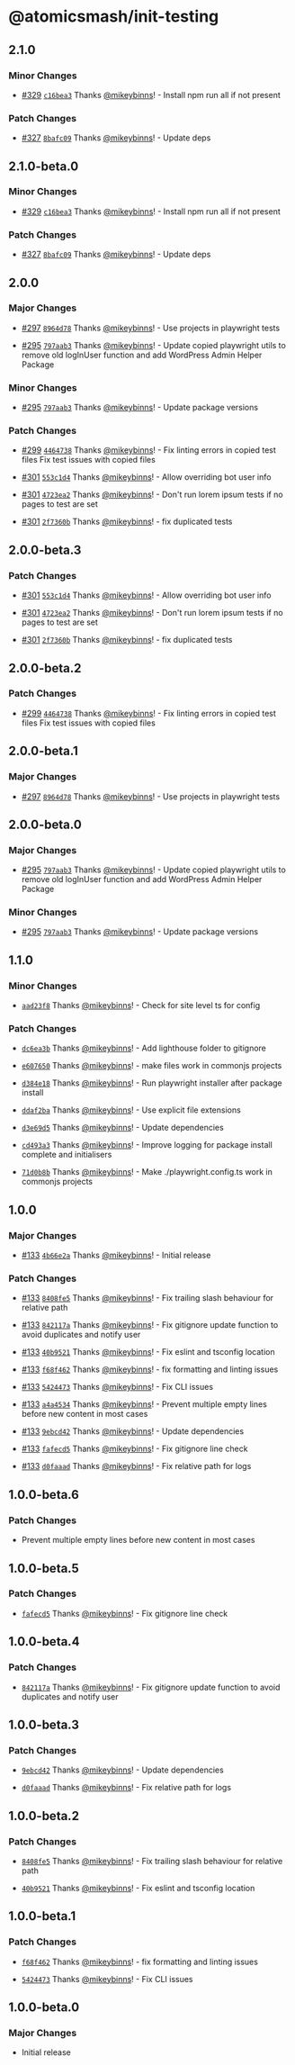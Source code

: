 # @atomicsmash/init-testing

## 2.1.0

### Minor Changes

- [#329](https://github.com/AtomicSmash/packages/pull/329) [`c16bea3`](https://github.com/AtomicSmash/packages/commit/c16bea3dbc591a32ba1bc3e3c09ae3e539fe818a) Thanks [@mikeybinns](https://github.com/mikeybinns)! - Install npm run all if not present

### Patch Changes

- [#327](https://github.com/AtomicSmash/packages/pull/327) [`8bafc09`](https://github.com/AtomicSmash/packages/commit/8bafc09bf4359c9eb25152fd849d8959f3d0da09) Thanks [@mikeybinns](https://github.com/mikeybinns)! - Update deps

## 2.1.0-beta.0

### Minor Changes

- [#329](https://github.com/AtomicSmash/packages/pull/329) [`c16bea3`](https://github.com/AtomicSmash/packages/commit/c16bea3dbc591a32ba1bc3e3c09ae3e539fe818a) Thanks [@mikeybinns](https://github.com/mikeybinns)! - Install npm run all if not present

### Patch Changes

- [#327](https://github.com/AtomicSmash/packages/pull/327) [`8bafc09`](https://github.com/AtomicSmash/packages/commit/8bafc09bf4359c9eb25152fd849d8959f3d0da09) Thanks [@mikeybinns](https://github.com/mikeybinns)! - Update deps

## 2.0.0

### Major Changes

- [#297](https://github.com/AtomicSmash/packages/pull/297) [`8964d78`](https://github.com/AtomicSmash/packages/commit/8964d78c7a05fd30dabc6d87cb0188e98b35280e) Thanks [@mikeybinns](https://github.com/mikeybinns)! - Use projects in playwright tests

- [#295](https://github.com/AtomicSmash/packages/pull/295) [`797aab3`](https://github.com/AtomicSmash/packages/commit/797aab34eebf09db9afcc80a7d2d67982a3b4e93) Thanks [@mikeybinns](https://github.com/mikeybinns)! - Update copied playwright utils to remove old logInUser function and add WordPress Admin Helper Package

### Minor Changes

- [#295](https://github.com/AtomicSmash/packages/pull/295) [`797aab3`](https://github.com/AtomicSmash/packages/commit/797aab34eebf09db9afcc80a7d2d67982a3b4e93) Thanks [@mikeybinns](https://github.com/mikeybinns)! - Update package versions

### Patch Changes

- [#299](https://github.com/AtomicSmash/packages/pull/299) [`4464738`](https://github.com/AtomicSmash/packages/commit/446473836bf2213d1d5add098e9225d54381d6ad) Thanks [@mikeybinns](https://github.com/mikeybinns)! - Fix linting errors in copied test files
  Fix test issues with copied files

- [#301](https://github.com/AtomicSmash/packages/pull/301) [`553c1d4`](https://github.com/AtomicSmash/packages/commit/553c1d4d8e2aed54cfa8d436d1cb504bcc87d521) Thanks [@mikeybinns](https://github.com/mikeybinns)! - Allow overriding bot user info

- [#301](https://github.com/AtomicSmash/packages/pull/301) [`4723ea2`](https://github.com/AtomicSmash/packages/commit/4723ea2eb67e684891d3ab533e6498b9b4e02b02) Thanks [@mikeybinns](https://github.com/mikeybinns)! - Don't run lorem ipsum tests if no pages to test are set

- [#301](https://github.com/AtomicSmash/packages/pull/301) [`2f7360b`](https://github.com/AtomicSmash/packages/commit/2f7360b1339b108560794d605731b201aa04f976) Thanks [@mikeybinns](https://github.com/mikeybinns)! - fix duplicated tests

## 2.0.0-beta.3

### Patch Changes

- [#301](https://github.com/AtomicSmash/packages/pull/301) [`553c1d4`](https://github.com/AtomicSmash/packages/commit/553c1d4d8e2aed54cfa8d436d1cb504bcc87d521) Thanks [@mikeybinns](https://github.com/mikeybinns)! - Allow overriding bot user info

- [#301](https://github.com/AtomicSmash/packages/pull/301) [`4723ea2`](https://github.com/AtomicSmash/packages/commit/4723ea2eb67e684891d3ab533e6498b9b4e02b02) Thanks [@mikeybinns](https://github.com/mikeybinns)! - Don't run lorem ipsum tests if no pages to test are set

- [#301](https://github.com/AtomicSmash/packages/pull/301) [`2f7360b`](https://github.com/AtomicSmash/packages/commit/2f7360b1339b108560794d605731b201aa04f976) Thanks [@mikeybinns](https://github.com/mikeybinns)! - fix duplicated tests

## 2.0.0-beta.2

### Patch Changes

- [#299](https://github.com/AtomicSmash/packages/pull/299) [`4464738`](https://github.com/AtomicSmash/packages/commit/446473836bf2213d1d5add098e9225d54381d6ad) Thanks [@mikeybinns](https://github.com/mikeybinns)! - Fix linting errors in copied test files
  Fix test issues with copied files

## 2.0.0-beta.1

### Major Changes

- [#297](https://github.com/AtomicSmash/packages/pull/297) [`8964d78`](https://github.com/AtomicSmash/packages/commit/8964d78c7a05fd30dabc6d87cb0188e98b35280e) Thanks [@mikeybinns](https://github.com/mikeybinns)! - Use projects in playwright tests

## 2.0.0-beta.0

### Major Changes

- [#295](https://github.com/AtomicSmash/packages/pull/295) [`797aab3`](https://github.com/AtomicSmash/packages/commit/797aab34eebf09db9afcc80a7d2d67982a3b4e93) Thanks [@mikeybinns](https://github.com/mikeybinns)! - Update copied playwright utils to remove old logInUser function and add WordPress Admin Helper Package

### Minor Changes

- [#295](https://github.com/AtomicSmash/packages/pull/295) [`797aab3`](https://github.com/AtomicSmash/packages/commit/797aab34eebf09db9afcc80a7d2d67982a3b4e93) Thanks [@mikeybinns](https://github.com/mikeybinns)! - Update package versions

## 1.1.0

### Minor Changes

- [`aad23f8`](https://github.com/AtomicSmash/packages/commit/aad23f8bc1c200ea1dfbf6fc00d9a1673193fe3b) Thanks [@mikeybinns](https://github.com/mikeybinns)! - Check for site level ts for config

### Patch Changes

- [`dc6ea3b`](https://github.com/AtomicSmash/packages/commit/dc6ea3bfe8631b76d12a1eb367596f8ede7be7c4) Thanks [@mikeybinns](https://github.com/mikeybinns)! - Add lighthouse folder to gitignore

- [`e607650`](https://github.com/AtomicSmash/packages/commit/e607650e5e1afee161a1eeb4c026967695980be7) Thanks [@mikeybinns](https://github.com/mikeybinns)! - make files work in commonjs projects

- [`d384e18`](https://github.com/AtomicSmash/packages/commit/d384e182cd64886c786f36e079082a734c2e35e9) Thanks [@mikeybinns](https://github.com/mikeybinns)! - Run playwright installer after package install

- [`ddaf2ba`](https://github.com/AtomicSmash/packages/commit/ddaf2ba015ca34b097416238d7c9368bc0aabb51) Thanks [@mikeybinns](https://github.com/mikeybinns)! - Use explicit file extensions

- [`d3e69d5`](https://github.com/AtomicSmash/packages/commit/d3e69d5bf718f48d5683180736e51b52e411cddb) Thanks [@mikeybinns](https://github.com/mikeybinns)! - Update dependencies

- [`cd493a3`](https://github.com/AtomicSmash/packages/commit/cd493a3eeea80e01ba1e693dcc621999ec3e55f6) Thanks [@mikeybinns](https://github.com/mikeybinns)! - Improve logging for package install complete and initialisers

- [`71d0b8b`](https://github.com/AtomicSmash/packages/commit/71d0b8b1f631f71bc2b892e3e4958eda7e983dd3) Thanks [@mikeybinns](https://github.com/mikeybinns)! - Make ./playwright.config.ts work in commonjs projects

## 1.0.0

### Major Changes

- [#133](https://github.com/AtomicSmash/packages/pull/133) [`4b66e2a`](https://github.com/AtomicSmash/packages/commit/4b66e2a4140267067123af692780ec6f5e74ca41) Thanks [@mikeybinns](https://github.com/mikeybinns)! - Initial release

### Patch Changes

- [#133](https://github.com/AtomicSmash/packages/pull/133) [`8408fe5`](https://github.com/AtomicSmash/packages/commit/8408fe586e8d513723951174cf43a689ad25cc89) Thanks [@mikeybinns](https://github.com/mikeybinns)! - Fix trailing slash behaviour for relative path

- [#133](https://github.com/AtomicSmash/packages/pull/133) [`842117a`](https://github.com/AtomicSmash/packages/commit/842117a3b84bdfbc813ba5e387bd08a342170509) Thanks [@mikeybinns](https://github.com/mikeybinns)! - Fix gitignore update function to avoid duplicates and notify user

- [#133](https://github.com/AtomicSmash/packages/pull/133) [`40b9521`](https://github.com/AtomicSmash/packages/commit/40b9521bbc0d2107fdd9a07d8f57d29a15f33199) Thanks [@mikeybinns](https://github.com/mikeybinns)! - Fix eslint and tsconfig location

- [#133](https://github.com/AtomicSmash/packages/pull/133) [`f68f462`](https://github.com/AtomicSmash/packages/commit/f68f462fae831c294cb2bcfc717fe3e0c1ed61df) Thanks [@mikeybinns](https://github.com/mikeybinns)! - fix formatting and linting issues

- [#133](https://github.com/AtomicSmash/packages/pull/133) [`5424473`](https://github.com/AtomicSmash/packages/commit/5424473d31c5794cabb2ded35e574d0dd45d24c2) Thanks [@mikeybinns](https://github.com/mikeybinns)! - Fix CLI issues

- [#133](https://github.com/AtomicSmash/packages/pull/133) [`a4a4534`](https://github.com/AtomicSmash/packages/commit/a4a453477958c53363905ff211058421e01e56fb) Thanks [@mikeybinns](https://github.com/mikeybinns)! - Prevent multiple empty lines before new content in most cases

- [#133](https://github.com/AtomicSmash/packages/pull/133) [`9ebcd42`](https://github.com/AtomicSmash/packages/commit/9ebcd42720afe49e08bd0b3b45e21f34f9d09f22) Thanks [@mikeybinns](https://github.com/mikeybinns)! - Update dependencies

- [#133](https://github.com/AtomicSmash/packages/pull/133) [`fafecd5`](https://github.com/AtomicSmash/packages/commit/fafecd5be7a9d8235db9252fb3b91460ebedc74c) Thanks [@mikeybinns](https://github.com/mikeybinns)! - Fix gitignore line check

- [#133](https://github.com/AtomicSmash/packages/pull/133) [`d0faaad`](https://github.com/AtomicSmash/packages/commit/d0faaad708c814806d7c80bf944f1150b9023127) Thanks [@mikeybinns](https://github.com/mikeybinns)! - Fix relative path for logs

## 1.0.0-beta.6

### Patch Changes

- Prevent multiple empty lines before new content in most cases

## 1.0.0-beta.5

### Patch Changes

- [`fafecd5`](https://github.com/AtomicSmash/packages/commit/fafecd5be7a9d8235db9252fb3b91460ebedc74c) Thanks [@mikeybinns](https://github.com/mikeybinns)! - Fix gitignore line check

## 1.0.0-beta.4

### Patch Changes

- [`842117a`](https://github.com/AtomicSmash/packages/commit/842117a3b84bdfbc813ba5e387bd08a342170509) Thanks [@mikeybinns](https://github.com/mikeybinns)! - Fix gitignore update function to avoid duplicates and notify user

## 1.0.0-beta.3

### Patch Changes

- [`9ebcd42`](https://github.com/AtomicSmash/packages/commit/9ebcd42720afe49e08bd0b3b45e21f34f9d09f22) Thanks [@mikeybinns](https://github.com/mikeybinns)! - Update dependencies

- [`d0faaad`](https://github.com/AtomicSmash/packages/commit/d0faaad708c814806d7c80bf944f1150b9023127) Thanks [@mikeybinns](https://github.com/mikeybinns)! - Fix relative path for logs

## 1.0.0-beta.2

### Patch Changes

- [`8408fe5`](https://github.com/AtomicSmash/packages/commit/8408fe586e8d513723951174cf43a689ad25cc89) Thanks [@mikeybinns](https://github.com/mikeybinns)! - Fix trailing slash behaviour for relative path

- [`40b9521`](https://github.com/AtomicSmash/packages/commit/40b9521bbc0d2107fdd9a07d8f57d29a15f33199) Thanks [@mikeybinns](https://github.com/mikeybinns)! - Fix eslint and tsconfig location

## 1.0.0-beta.1

### Patch Changes

- [`f68f462`](https://github.com/AtomicSmash/packages/commit/f68f462fae831c294cb2bcfc717fe3e0c1ed61df) Thanks [@mikeybinns](https://github.com/mikeybinns)! - fix formatting and linting issues

- [`5424473`](https://github.com/AtomicSmash/packages/commit/5424473d31c5794cabb2ded35e574d0dd45d24c2) Thanks [@mikeybinns](https://github.com/mikeybinns)! - Fix CLI issues

## 1.0.0-beta.0

### Major Changes

- Initial release

